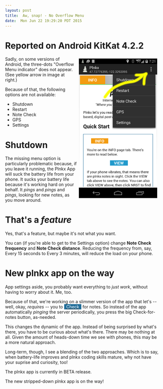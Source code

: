 ```yaml
---
layout: post
title:  Aw, snap! - No Overflow Menu
date:  Mon Jun 22 19:29:20 PDT 2015
---
```



# Reported on Android KitKat 4.2.2


<img src='/images/settings.screen.png'
     alt='Overflow menu does not appear'
     title='Overflow menu does not appear'
     style='float: right; margin: .5em;' />

Sadly, on some versions of Android, the three-dots "Overflow Menu
indicator" does not appear. (See yellow arrow in image at right.)

Because of that, the following options are not available:

<ul>
  <li>Shutdown</li>
  <li>Restart</li>
  <li>Note Check</li>
  <li>GPS</li>
  <li>Settings</li>
</ul>

# Shutdown

The missing menu option is particularly problematic because, if you
leave it running, the Plnkx App will suck the battery life from your
phone. It sucks your battery life because it's working hard on your
behalf. It *pings* and *pings* and *pings*, looking for new notes, as
you move around.

# That's a *feature*

Yes, that's a feature, but maybe it's not what you want.

You can (if you're able to get to the Settings option) change **Note
Check frequency** and **Note Check distance**. Reducing the frequency
from, say, Every 15 seconds to Every 3 minutes, will reduce the load
on your phone.

# New plnkx app on the way

App settings aside, you probably want everything to *just work*,
without having to worry about it. Me, too.

Because of that, we're working on a slimmer version of the app that
let's -- well, okay, *requires* -- you to <a
href='http://my.plnkx.com/zapapp'><span style='background-color: #216d99; padding-left: .5em; padding-right:
.5em; color: #ffffff;'>Check</span></a> for notes. So instead of the app
automatically *pinging* the server periodically, you press the big
Check-for-notes button, as-needed.

This changes the dynamic of the app. Instead of being surprised by
what's there, you have to be curious about what's there. There may be
nothing at all. Given the amount of heads-down time we see with
phones, this may be a more natural approach.

Long-term, though, I see a blending of the two approaches. Which is
to say, when battery-life improves and plnkx coding skills mature,
why not have your suprise and curiosity, too!

The plnkx app is currently in BETA release.

The new stripped-down plnkx app is on the way!
